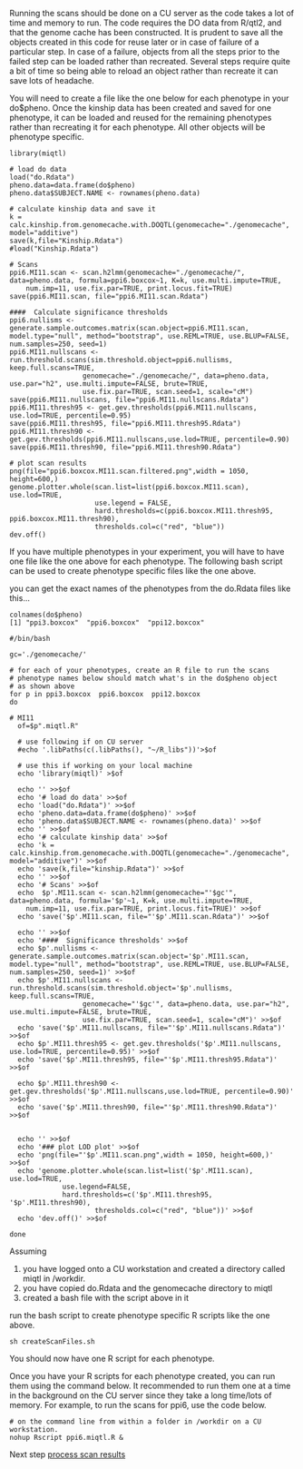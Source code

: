 Running the scans should be done on a CU server as the code takes a lot of time and memory to run.  The code requires the DO data from R/qtl2, and that the genome cache has been constructed. It is prudent to save all the objects created in this code for reuse later or in case of failure of a particular step.  In case of a failure, objects from all the steps prior to the failed step can be loaded rather than recreated.  Several steps require quite a bit of time so being able to reload an object rather than recreate it can save lots of headache. 

You will need to create a file like the one below for each phenotype in your do$pheno.  Once the kinship data has been created and saved for one phenotype, it can be loaded and reused for the remaining phenotypes rather than recreating it for each phenotype.  All other objects will be phenotype specific.

```
library(miqtl)

# load do data
load("do.Rdata")
pheno.data=data.frame(do$pheno)
pheno.data$SUBJECT.NAME <- rownames(pheno.data)

# calculate kinship data and save it
k = calc.kinship.from.genomecache.with.DOQTL(genomecache="./genomecache", model="additive")
save(k,file="Kinship.Rdata")
#load("Kinship.Rdata")

# Scans
ppi6.MI11.scan <- scan.h2lmm(genomecache="./genomecache/", data=pheno.data, formula=ppi6.boxcox~1, K=k, use.multi.impute=TRUE, 
	num.imp=11, use.fix.par=TRUE, print.locus.fit=TRUE)
save(ppi6.MI11.scan, file="ppi6.MI11.scan.Rdata")

####  Calculate significance thresholds
ppi6.nullisms <- generate.sample.outcomes.matrix(scan.object=ppi6.MI11.scan, model.type="null", method="bootstrap", use.REML=TRUE, use.BLUP=FALSE, num.samples=250, seed=1)
ppi6.MI11.nullscans <- run.threshold.scans(sim.threshold.object=ppi6.nullisms, keep.full.scans=TRUE, 
                  genomecache="./genomecache/", data=pheno.data, use.par="h2", use.multi.impute=FALSE, brute=TRUE, 
                  use.fix.par=TRUE, scan.seed=1, scale="cM")
save(ppi6.MI11.nullscans, file="ppi6.MI11.nullscans.Rdata")
ppi6.MI11.thresh95 <- get.gev.thresholds(ppi6.MI11.nullscans, use.lod=TRUE, percentile=0.95)
save(ppi6.MI11.thresh95, file="ppi6.MI11.thresh95.Rdata")
ppi6.MI11.thresh90 <- get.gev.thresholds(ppi6.MI11.nullscans,use.lod=TRUE, percentile=0.90)
save(ppi6.MI11.thresh90, file="ppi6.MI11.thresh90.Rdata")

# plot scan results
png(file="ppi6.boxcox.MI11.scan.filtered.png",width = 1050, height=600,)
genome.plotter.whole(scan.list=list(ppi6.boxcox.MI11.scan), use.lod=TRUE,
                     use.legend = FALSE,
                     hard.thresholds=c(ppi6.boxcox.MI11.thresh95, ppi6.boxcox.MI11.thresh90),
                     thresholds.col=c("red", "blue"))
dev.off()

```

If you have multiple phenotypes in your experiment, you will have to have one file like the one above for each phenotype. The following bash script can be used to create phenotype specific files like the one above. 

you can get the exact names of the phenotypes from the do.Rdata files like this...
```
colnames(do$pheno)
[1] "ppi3.boxcox"  "ppi6.boxcox"  "ppi12.boxcox"
```

```
#/bin/bash

gc='./genomecache/'

# for each of your phenotypes, create an R file to run the scans
# phenotype names below should match what's in the do$pheno object
# as shown above
for p in ppi3.boxcox  ppi6.boxcox  ppi12.boxcox 
do

# MI11
  of=$p".miqtl.R"
  
  # use following if on CU server
  #echo '.libPaths(c(.libPaths(), "~/R_libs"))'>$of
  
  # use this if working on your local machine
  echo 'library(miqtl)' >$of

  echo '' >>$of
  echo '# load do data' >>$of
  echo 'load("do.Rdata")' >>$of
  echo 'pheno.data=data.frame(do$pheno)' >>$of
  echo 'pheno.data$SUBJECT.NAME <- rownames(pheno.data)' >>$of
  echo '' >>$of
  echo '# calculate kinship data' >>$of
  echo 'k = calc.kinship.from.genomecache.with.DOQTL(genomecache="./genomecache", model="additive")' >>$of
  echo 'save(k,file="kinship.Rdata")' >>$of
  echo '' >>$of
  echo '# Scans' >>$of
  echo  $p'.MI11.scan <- scan.h2lmm(genomecache="'$gc'", data=pheno.data, formula='$p'~1, K=k, use.multi.impute=TRUE, 
	num.imp=11, use.fix.par=TRUE, print.locus.fit=TRUE)' >>$of
  echo 'save('$p'.MI11.scan, file="'$p'.MI11.scan.Rdata")' >>$of

  echo '' >>$of
  echo '####  Significance thresholds' >>$of
  echo $p'.nullisms <- generate.sample.outcomes.matrix(scan.object='$p'.MI11.scan, model.type="null", method="bootstrap", use.REML=TRUE, use.BLUP=FALSE, num.samples=250, seed=1)' >>$of
  echo $p'.MI11.nullscans <- run.threshold.scans(sim.threshold.object='$p'.nullisms, keep.full.scans=TRUE, 
                  genomecache="'$gc'", data=pheno.data, use.par="h2", use.multi.impute=FALSE, brute=TRUE, 
                  use.fix.par=TRUE, scan.seed=1, scale="cM")' >>$of
  echo 'save('$p'.MI11.nullscans, file="'$p'.MI11.nullscans.Rdata")' >>$of
  echo $p'.MI11.thresh95 <- get.gev.thresholds('$p'.MI11.nullscans, use.lod=TRUE, percentile=0.95)' >>$of
  echo 'save('$p'.MI11.thresh95, file="'$p'.MI11.thresh95.Rdata")' >>$of
  
  echo $p'.MI11.thresh90 <- get.gev.thresholds('$p'.MI11.nullscans,use.lod=TRUE, percentile=0.90)' >>$of
  echo 'save('$p'.MI11.thresh90, file="'$p'.MI11.thresh90.Rdata")' >>$of


  echo '' >>$of
  echo '### plot LOD plot' >>$of
  echo 'png(file="'$p'.MI11.scan.png",width = 1050, height=600,)' >>$of
  echo 'genome.plotter.whole(scan.list=list('$p'.MI11.scan), use.lod=TRUE,
		     use.legend=FALSE,
		     hard.thresholds=c('$p'.MI11.thresh95, '$p'.MI11.thresh90),
                     thresholds.col=c("red", "blue"))' >>$of
  echo 'dev.off()' >>$of

done
```
Assuming  
1) you have logged onto a CU workstation and created a directory called miqtl in /workdir.
2) you have copied do.Rdata and the genomecache directory to miqtl
3) created a bash file with the script above in it

run the bash script to create phenotype specific R scripts like the one above.
```
sh createScanFiles.sh
```

You should now have one R script for each phenotype.

Once you have your R scripts for each phenotype created, you can run them using the command below.  It recommended to run them one at a time in the background on the CU server since they take a long time/lots of memory.  For example, to run the scans for ppi6, use the code below.

```
# on the command line from within a folder in /workdir on a CU workstation.
nohup Rscript ppi6.miqtl.R &
```

Next step [process scan results](https://github.com/Sethupathy-Lab/MIQTL/blob/master/Miqtl.ProcessScanResults.md)
